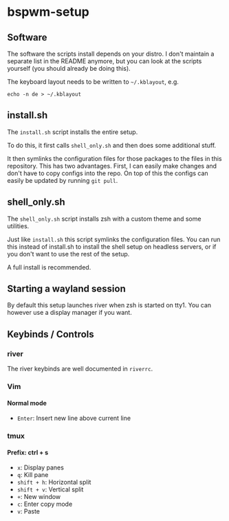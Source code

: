 # bspwm-setup

## Software

The software the scripts install depends on your distro.
I don't maintain a separate list in the README anymore,
but you can look at the scripts yourself (you should already be doing this).

The keyboard layout needs to be written to `~/.kblayout`, e.g.

```
echo -n de > ~/.kblayout
```

## install.sh

The `install.sh` script installs the entire setup.

To do this, it first calls `shell_only.sh` and then does some additional stuff.

It then symlinks the configuration files for those packages
to the files in this repository. This has two advantages.
First, I can easily make changes and don't have to copy configs
into the repo. On top of this the configs can easily be updated
by running `git pull`.

## shell_only.sh

The `shell_only.sh` script installs zsh with a custom theme
and some utilities.

Just like `install.sh` this script symlinks the configuration files.
You can run this instead of install.sh to install the shell setup
on headless servers, or if you don't want to use the rest of the setup.

A full install is recommended.

## Starting a wayland session

By default this setup launches river when zsh is started on tty1.
You can however use a display manager if you want.

## Keybinds / Controls

### river

The river keybinds are well documented in `riverrc`.

### Vim

#### Normal mode

- `Enter`: Insert new line above current line

### tmux

#### Prefix: ctrl + s

- `x`: Display panes
- `q`: Kill pane
- `shift + h`: Horizontal split
- `shift + v`: Vertical split
- `+`: New window
- `c`: Enter copy mode
- `v`: Paste
